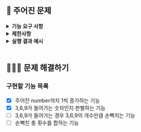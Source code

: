 ## 🚀 주어진 문제

<details>
    <summary> <b> 기능 요구 사항</b> </summary>
    <div markdown="1">
배달이가 좋아하는 369게임을 하고자 한다. 놀이법은 1부터 숫자를 하나씩 대면서, 3, 6, 9가 들어가는 숫자는 숫자를 말하는 대신 3, 6, 9의 개수만큼 손뼉을 쳐야 한다.

숫자 number가 매개변수로 주어질 때, 1부터 number까지 손뼉을 몇 번 쳐야 하는지 횟수를 return 하도록 solution 메서드를 완성하라.
<br>
</div>
</details>

<details>
    <summary> <b> 제한사항 </b> </summary>
    <div markdown="1">

- number는 1 이상 10,000 이하인 자연수이다.
  <br>
    </div>
</details>

<details>
    <summary> <b> 실행 결과 예시 </b> </summary>
    <div markdown="1">

| number | result |
| --- | --- |
| 13 | 4 |
| 33 | 14 |
<br>
</div>
</details>

<br>

## 👩🏻‍💻 문제 해결하기
### 구현할 기능 목록

- [x] 주어진 number까지 1씩 증가하는 기능
- [x] 3,6,9가 들어가는 숫자인지 판별하는 기능
- [ ] 3,6,9가 들어가는 경우 3,6,9의 개수만큼 손뼉치는 기능
- [ ] 손뼉친 총 횟수를 합하는 기능